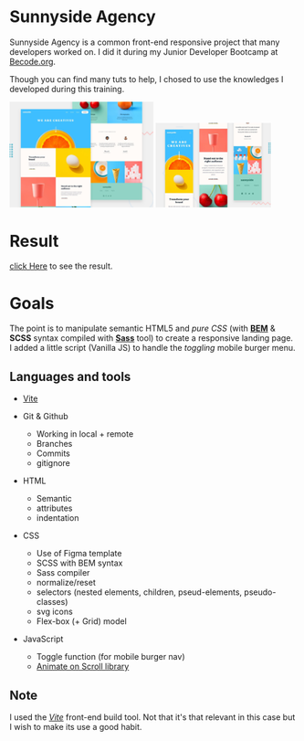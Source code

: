 # Sunnyside Agency
Sunnyside Agency is a common front-end responsive project that many developers worked on.
I did it during my Junior Developer Bootcamp at [Becode.org](https://github.com/becodeorg).

Though you can find many tuts to help, I chosed to use the knowledges I developed during this training.

<img src="/assets/images/templates/pigotdvhcch2b3wp9uuc.jpg" width="50%"> <img src="/assets/images/templates/pc2lqrbbho37ouwzvcas.jpg" width="40%">

# Result

[click Here](https://selim9106.github.io/Sunnyside-Agency/) to see the result.
# Goals

The point is to manipulate semantic HTML5 and *pure CSS* (with [**BEM**](https://getbem.com/) & **SCSS** syntax compiled with [**Sass**](https://sass-lang.com/) tool) to create a responsive landing page.   
I added a little script (Vanilla JS) to handle the *toggling* mobile burger menu.

## Languages and tools

- [Vite](https://vitejs.dev/)

- Git & Github
  + Working in local + remote
  + Branches
  + Commits
  + gitignore

- HTML
  + Semantic
  + attributes
  + indentation

- CSS
  + Use of Figma template
  + SCSS with BEM syntax
  + Sass compiler
  + normalize/reset
  + selectors (nested elements, children, pseud-elements, pseudo-classes)
  + svg icons
  + Flex-box (+ Grid) model

- JavaScript
  + Toggle function (for mobile burger nav)
  + [Animate on Scroll library](https://michalsnik.github.io/aos/)

## Note
I used the [*Vite*](https://vitejs.dev/) front-end build tool. Not that it's that relevant in this case but I wish to make its use a good habit.
